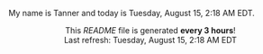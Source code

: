 My name is Tanner and today is Tuesday, August 15, 2:18 AM EDT.

<p align="center">This <i>README</i> file is generated <b>every 3 hours</b>!</br>Last refresh: Tuesday, August 15, 2:18 AM EDT<br /></p>
